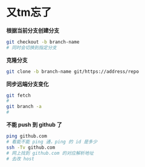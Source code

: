 # 又tm忘了

**根据当前分支创建分支**

```bash
git checkout -b branch-name
# 同时会切换到指定分支
```

**克隆分支**

```bash
git clone -b branch-name git/https://address/repo
```

**同步远端分支变化**

```bash
git fetch
#
git branch -a
#
```

**不能 push 到 github 了**

```bash
ping github.com
# 看能不能 ping 通，ping 的 id 是多少
ssh -Tv github.com
# 网上找到 github.com 的对应解析地址
# 去改 host
```

